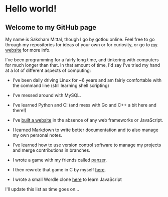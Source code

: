 # Hello world!

## Welcome to my GitHub page

My name is Saksham Mittal, though I go by gotlou online. Feel free to go through my repositories for ideas of your own or for curiosity, or go to [my website](https://gotlougit.github.io) for more info.

I've been programming for a fairly long time, and tinkering with computers for much longer than that. In that amount of time, I'd say I've tried my hand at a lot of different aspects of computing:

- I've been daily driving Linux for ~6 years and am fairly comfortable with the command line (still learning shell scripting)

- I've messed around with MySQL.

- I've learned Python and C! (and mess with Go and C++ a bit here and there!)

- I've [built a website](https://gotlougit.github.io) in the absence of any web frameworks or JavaScript.

- I learned Markdown to write better documentation and to also manage my own personal notes.

- I've learned how to use version control software to manage my projects and merge contributions in branches.

- I wrote a game with my friends called [panzer](https://github.com/gotlougit/panzer).

- I then rewrote that game in C by myself [here](https://github.com/gotlougit/cpanzer).

- I wrote a small Wordle clone [here](https://gotlougit.github.io/wordleclone) to learn JavaScript

I'll update this list as time goes on...
